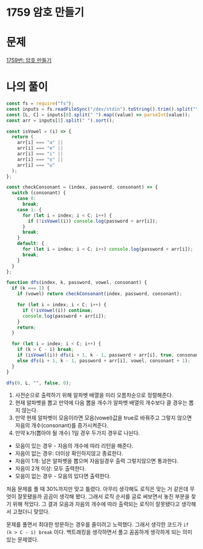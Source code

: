 # 1759 암호 만들기

# 문제

[1759번: 암호 만들기](https://www.acmicpc.net/problem/1759)

# 나의 풀이

```jsx
const fs = require("fs");
const inputs = fs.readFileSync("/dev/stdin").toString().trim().split("\n");
const [L, C] = inputs[0].split(" ").map((value) => parseInt(value));
const arr = inputs[1].split(" ").sort();

const isVowel = (i) => {
  return (
    arr[i] === "a" ||
    arr[i] === "e" ||
    arr[i] === "i" ||
    arr[i] === "o" ||
    arr[i] === "u"
  );
};

const checkConsonant = (index, password, consonant) => {
  switch (consonant) {
    case 0:
      break;
    case 1: {
      for (let i = index; i < C; i++) {
        if (!isVowel(i)) console.log(password + arr[i]);
      }
      break;
    }
    default: {
      for (let i = index; i < C; i++) console.log(password + arr[i]);
      break;
    }
  }
};

function dfs(index, k, password, vowel, consonant) {
  if (k === 1) {
    if (vowel) return checkConsonant(index, password, consonant);

    for (let i = index; i < C; i++) {
      if (!isVowel(i)) continue;
      console.log(password + arr[i]);
    }
    return;
  }

  for (let i = index; i < C; i++) {
    if (k > C - i) break;
    if (isVowel(i)) dfs(i + 1, k - 1, password + arr[i], true, consonant);
    else dfs(i + 1, k - 1, password + arr[i], vowel, consonant + 1);
  }
}

dfs(0, L, "", false, 0);
```

1. 사전순으로 출력하기 위해 알파벳 배열을 미리 오름차순으로 정렬해준다.
2. 현재 알파벳을 뽑고 만약에 다음 뽑을 개수가 알파벳 배열의 개수보다 클 경우는 뽑지 않는다.
3. 만약 현재 알파벳이 모음이라면 모음(vowel)값을 true로 바꿔주고 그렇지 않으면 자음의 개수(consonant)를 증가시켜준다.
4. 만약 k가(뽑아야 될 개수) 1일 경우 두가지 경우로 나뉜다.

- 모음이 있는 경우 - 자음의 개수에 따라 리턴을 해준다.
- 자음이 없는 경우: 더이상 확인하지않고 종료한다.
- 자음이 1개: 남은 알파벳을 뽑으며 자음일경우 출력 그렇지않으면 통과한다.
- 자음이 2개 이상: 모두 출력한다.
- 모음이 없는 경우 - 모음의 있다면 출력한다.

처음 문제를 풀 때 30%까지만 맞고 틀렸다. 아무리 생각해도 로직은 맞는 거 같은데 무엇이 잘못됐을까 곰곰이 생각해 봤다. 그래서 로직 순서를 글로 써보면서 놓친 부분을 찾기 위해 적었다. 그 결과 모음과 자음의 개수에 따라 출력되는 로직이 잘못됐다고 생각해서 고쳤더니 맞았다.

문제를 풀면서 최대한 방문하는 경우를 줄이려고 노력했다. 그래서 생각한 코드가 `if (k > C - i) break` 이다. 백트래킹을 생각하면서 풀고 꼼꼼하게 생각하게 되는 의미 있는 문제였다.
